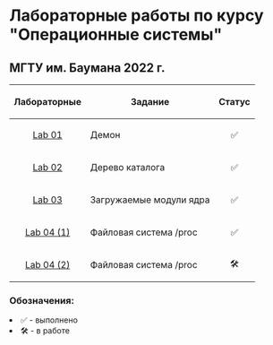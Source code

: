 # Лабораторные работы по курсу "Операционные системы"

## МГТУ им. Баумана 2022 г.

| Лабораторные  |     <p align="center">Задание    |      Статус    |
| :-------------: |-------------|:-------------:|
| [Lab 01](https://github.com/DeadlyHunter38/bmstu_sem_6_os/tree/master/lab_01)| <p align="left"> Демон<p>| ✅
| [Lab 02](https://github.com/DeadlyHunter38/bmstu_sem_6_os/tree/master/lab_02)| <p align="left"> Дерево каталога<p>| ✅
| [Lab 03](https://github.com/DeadlyHunter38/bmstu_sem_6_os/tree/master/lab_03)| <p align="left"> Загружаемые модули ядра<p>| ✅
| [Lab 04 (1)](https://github.com/DeadlyHunter38/bmstu_sem_6_os/tree/master/lab_04/part_1)| <p align="left"> Файловая система /proc<p>| ✅
| [Lab 04 (2)](https://github.com/DeadlyHunter38/bmstu_sem_6_os/tree/master/lab_04/part_2)| <p align="left"> Файловая система /proc<p>| 🛠

### Обозначения:


<li>✅ - выполнено

<li>🛠 - в работе
